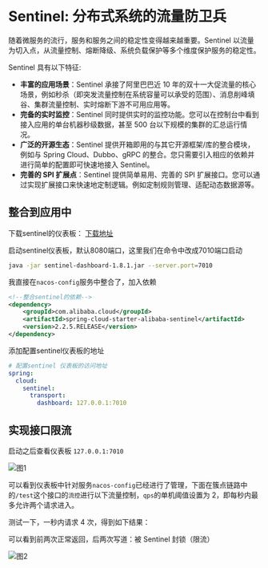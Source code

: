 # Sentinel: 分布式系统的流量防卫兵



随着微服务的流行，服务和服务之间的稳定性变得越来越重要。Sentinel 以流量为切入点，从流量控制、熔断降级、系统负载保护等多个维度保护服务的稳定性。

Sentinel 具有以下特征:

- **丰富的应用场景**：Sentinel 承接了阿里巴巴近 10 年的双十一大促流量的核心场景，例如秒杀（即突发流量控制在系统容量可以承受的范围）、消息削峰填谷、集群流量控制、实时熔断下游不可用应用等。
- **完备的实时监控**：Sentinel 同时提供实时的监控功能。您可以在控制台中看到接入应用的单台机器秒级数据，甚至 500 台以下规模的集群的汇总运行情况。
- **广泛的开源生态**：Sentinel 提供开箱即用的与其它开源框架/库的整合模块，例如与 Spring Cloud、Dubbo、gRPC 的整合。您只需要引入相应的依赖并进行简单的配置即可快速地接入 Sentinel。
- **完善的 SPI 扩展点**：Sentinel 提供简单易用、完善的 SPI 扩展接口。您可以通过实现扩展接口来快速地定制逻辑。例如定制规则管理、适配动态数据源等。



## 整合到应用中

下载sentinel的仪表板： [下载地址](https://github.com/alibaba/Sentinel/releases)

启动sentinel仪表板，默认8080端口，这里我们在命令中改成7010端口启动

```bash
java -jar sentinel-dashboard-1.8.1.jar --server.port=7010
```

我直接在`nacos-config`服务中整合了，加入依赖

```xml
<!--整合sentinel的依赖-->
<dependency>
    <groupId>com.alibaba.cloud</groupId>
    <artifactId>spring-cloud-starter-alibaba-sentinel</artifactId>
    <version>2.2.5.RELEASE</version>
</dependency>
```

添加配置sentinel仪表板的地址

```yaml
# 配置sentinel 仪表板的访问地址
spring:
  cloud:
    sentinel:
      transport:
        dashboard: 127.0.0.1:7010
```

## 实现接口限流

启动之后查看仪表板 `127.0.0.1:7010`

![图1](https://yunqing-img.oss-cn-beijing.aliyuncs.com/hexo/article/202102/image-20210207114829266.png)

可以看到仪表板中针对服务`nacos-config`已经进行了管理，下面在簇点链路中的`/test`这个接口的`流控`进行以下流量控制，`qps`的单机阈值设置为 2，即每秒内最多允许两个请求进入。

测试一下，一秒内请求 4 次，得到如下结果：

可以看到前两次正常返回，后两次写道：被 Sentinel 封锁（限流）

![图2](https://yunqing-img.oss-cn-beijing.aliyuncs.com/hexo/article/202102/image-20210207133715975.png)

